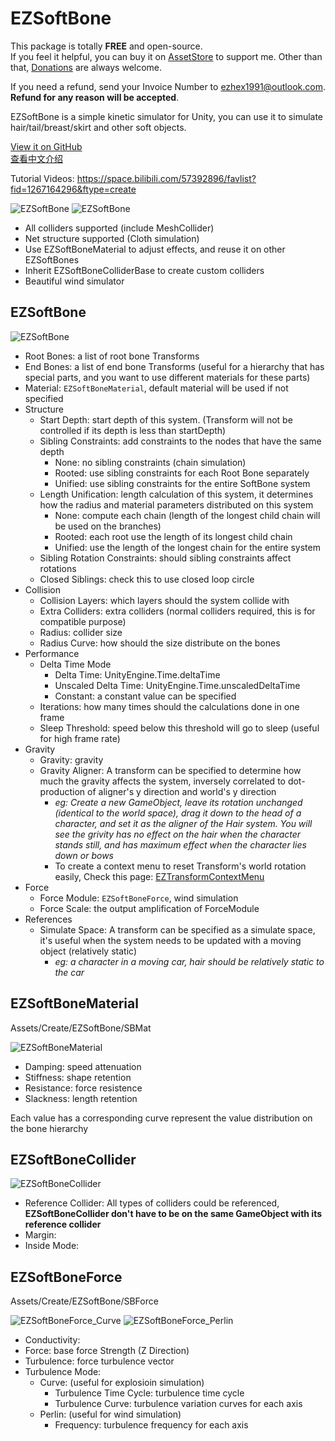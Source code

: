 # EZSoftBone

This package is totally **FREE** and open-source.  
If you feel it helpful, you can buy it on [AssetStore](https://assetstore.unity.com/packages/slug/148136) to support me. Other than that, [Donations](https://github.com/EZhex1991/Receipts) are always welcome.

If you need a refund, send your Invoice Number to ezhex1991@outlook.com. **Refund for any reason will be accepted**.

EZSoftBone is a simple kinetic simulator for Unity, you can use it to simulate hair/tail/breast/skirt and other soft objects.

[View it on GitHub](https://github.com/EZhex1991/EZSoftBone)  
[查看中文介绍](README_CN.md)  

Tutorial Videos: https://space.bilibili.com/57392896/favlist?fid=1267164296&ftype=create

![EZSoftBone](.SamplePicture/EZSoftBone_2.gif)
![EZSoftBone](.SamplePicture/EZSoftBone_3.gif)

- All colliders supported (include MeshCollider)
- Net structure supported (Cloth simulation)
- Use EZSoftBoneMaterial to adjust effects, and reuse it on other EZSoftBones
- Inherit EZSoftBoneColliderBase to create custom colliders
- Beautiful wind simulator

## EZSoftBone

![EZSoftBone](.SamplePicture/EZSoftBone_Inspector.png)

- Root Bones: a list of root bone Transforms
- End Bones: a list of end bone Transforms (useful for a hierarchy that has special parts, and you want to use different materials for these parts)
- Material: `EZSoftBoneMaterial`, default material will be used if not specified
- Structure
  - Start Depth: start depth of this system. (Transform will not be controlled if its depth is less than startDepth)
  - Sibling Constraints: add constraints to the nodes that have the same depth
    - None: no sibling constraints (chain simulation)
    - Rooted: use sibling constraints for each Root Bone separately
    - Unified: use sibling constraints for the entire SoftBone system
  - Length Unification: length calculation of this system, it determines how the radius and material parameters distributed on this system
    - None: compute each chain (length of the longest child chain will be used on the branches)
    - Rooted: each root use the length of its longest child chain
    - Unified: use the length of the longest chain for the entire system
  - Sibling Rotation Constraints: should sibling constraints affect rotations
  - Closed Siblings: check this to use closed loop circle
- Collision
  - Collision Layers: which layers should the system collide with
  - Extra Colliders: extra colliders (normal colliders required, this is for compatible purpose)
  - Radius: collider size
  - Radius Curve: how should the size distribute on the bones
- Performance
  - Delta Time Mode
    - Delta Time: UnityEngine.Time.deltaTime
    - Unscaled Delta Time: UnityEngine.Time.unscaledDeltaTime
    - Constant: a constant value can be specified
  - Iterations: how many times should the calculations done in one frame
  - Sleep Threshold: speed below this threshold will go to sleep (useful for high frame rate)
- Gravity
  - Gravity: gravity
  - Gravity Aligner: A transform can be specified to determine how much the gravity affects the system, inversely correlated to dot-production of aligner's y direction and world's y direction  
    - *eg: Create a new GameObject, leave its rotation unchanged (identical to the world space), drag it down to the head of a character, and set it as the aligner of the Hair system. You will see the grivity has no effect on the hair when the character stands still, and has maximum effect when the character lies down or bows*
    - To create a context menu to reset Transform's world rotation easily, Check this page: [EZTransformContextMenu](https://github.com/EZhex1991/EZUnity/blob/master/Assets/EZhex1991/EZUnity/Editor/ContextMenu/EZTransformContextMenu.cs)
- Force
  - Force Module: `EZSoftBoneForce`, wind simulation
  - Force Scale: the output amplification of ForceModule
- References
  - Simulate Space: A transform can be specified as a simulate space, it's useful when the system needs to be updated with a moving object (relatively static)  
    - *eg: a character in a moving car, hair should be relatively static to the car*

## EZSoftBoneMaterial

Assets/Create/EZSoftBone/SBMat

![EZSoftBoneMaterial](.SamplePicture/EZSoftBoneMaterial_Inspector.png)

- Damping: speed attenuation
- Stiffness: shape retention
- Resistance: force resistence
- Slackness: length retention

Each value has a corresponding curve represent the value distribution on the bone hierarchy

## EZSoftBoneCollider

![EZSoftBoneCollider](.SamplePicture/EZSoftBoneCollider_Inspector.png)

- Reference Collider: All types of colliders could be referenced, **EZSoftBoneCollider don't have to be on the same GameObject with its reference collider**
- Margin:
- Inside Mode: 

## EZSoftBoneForce

Assets/Create/EZSoftBone/SBForce

![EZSoftBoneForce_Curve](.SamplePicture/EZSoftBoneForce_Inspector_Curve.png)
![EZSoftBoneForce_Perlin](.SamplePicture/EZSoftBoneForce_Inspector_Perlin.png)

- Conductivity:
- Force: base force Strength (Z Direction)
- Turbulence: force turbulence vector
- Turbulence Mode:
  - Curve: (useful for explosioin simulation)
    - Turbulence Time Cycle: turbulence time cycle
    - Turbulence Curve: turbulence variation curves for each axis
  - Perlin: (useful for wind simulation)
    - Frequency: turbulence frequency for each axis
